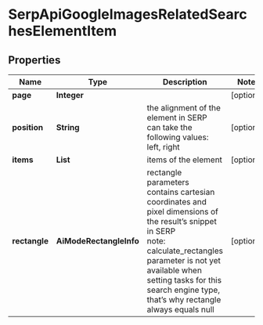 # SerpApiGoogleImagesRelatedSearchesElementItem


## Properties

| Name | Type | Description | Notes |
|------------ | ------------- | ------------- | -------------|
**page** | **Integer** |  |[optional]|
**position** | **String** | the alignment of the element in SERP<br>can take the following values:<br>left, right |[optional]|
**items** | **List<String>** | items of the element |[optional]|
**rectangle** | **AiModeRectangleInfo** | rectangle parameters<br>contains cartesian coordinates and pixel dimensions of the result’s snippet in SERP<br>note: calculate_rectangles parameter is not yet available when setting tasks for this search engine type, that’s why rectangle always equals null |[optional]|